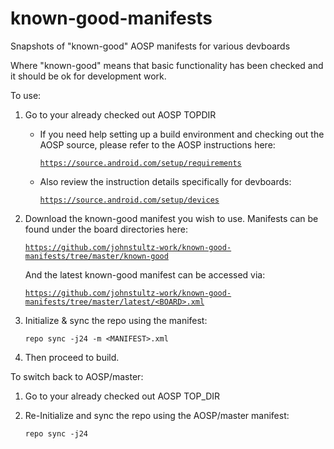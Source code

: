 # known-good-manifests
Snapshots of "known-good" AOSP manifests for various devboards

Where "known-good" means that basic functionality has been checked and it should be ok for development work.

To use:

1) Go to your already checked out AOSP TOPDIR
   * If you need help setting up a build environment and checking out the AOSP source, please refer to the AOSP instructions here:
   
       [`https://source.android.com/setup/requirements`](https://source.android.com/setup/requirements)

   * Also review the instruction details specifically for devboards:

       [`https://source.android.com/setup/devices`](https://source.android.com/setup/devices)

2) Download the known-good manifest you wish to use.
   Manifests can be found under the board directories here:

     [`https://github.com/johnstultz-work/known-good-manifests/tree/master/known-good`](https://github.com/johnstultz-work/known-good-manifests/tree/master/known-good)

   And the latest known-good manifest can be accessed via:

     [`https://github.com/johnstultz-work/known-good-manifests/tree/master/latest/<BOARD>.xml`](https://github.com/johnstultz-work/known-good-manifests/tree/master/latest/)

3) Initialize & sync the repo using the manifest:

    `repo sync -j24 -m <MANIFEST>.xml`
    
4) Then proceed to build.


To switch back to AOSP/master:

1) Go to your already checked out AOSP TOP_DIR

2) Re-Initialize and sync the repo using the AOSP/master manifest:

    `repo sync -j24`

